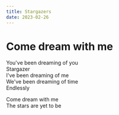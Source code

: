```yaml
---
title: Stargazers
date: 2023-02-26
---
```


<style module>
    .content {
        background-image:
            linear-gradient(to right, hsl(248.2, 99.1%, 55.5%) 30%, transparent),
            url("assets/stargazers.png");
        padding: 24px;
        padding-block-end: 8px;
        border-radius: 4px;
        color: white;
    }
</style>

<div :class="$style.content">

# Come dream with me

You've been dreaming of you<br />
Stargazer<br />
I've been dreaming of me<br />
We've been dreaming of time<br />
Endlessly

Come dream with me<br />
The stars are yet to be

</div>
